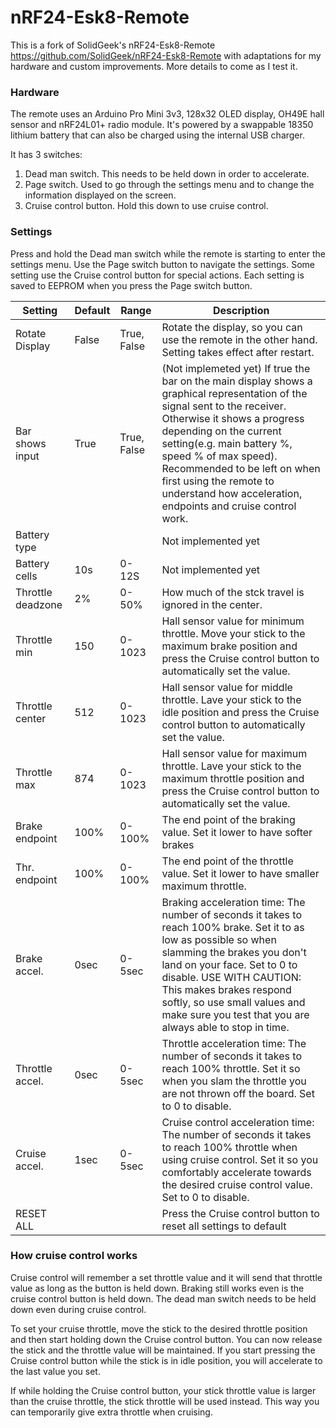 # nRF24-Esk8-Remote

This is a fork of SolidGeek's nRF24-Esk8-Remote https://github.com/SolidGeek/nRF24-Esk8-Remote with adaptations for my hardware and custom improvements.
More details to come as I test it.

### Hardware
The remote uses an Arduino Pro Mini 3v3, 128x32 OLED display, OH49E hall sensor and nRF24L01+ radio module. It's powered by a swappable 18350 lithium battery that can also be charged using the internal USB charger.

It has 3 switches:

1. Dead man switch. This needs to be held down in order to accelerate.
2. Page switch. Used to go through the settings menu and to change the information displayed on the screen.
3. Cruise control button. Hold this down to use cruise control.

### Settings
Press and hold the Dead man switch while the remote is starting to enter the settings menu. Use the Page switch button to navigate the settings. Some setting use the Cruise control button for special actions. Each setting is saved to EEPROM when you press the Page switch button.

Setting | Default | Range | Description
--- | --- | --- | --- 
Rotate Display | False | True, False | Rotate the display, so you can use the remote in the other hand. Setting takes effect after restart.
Bar shows input | True | True, False | (Not implemeted yet) If true the bar on the main display shows a graphical representation of the signal sent to the receiver. Otherwise it shows a progress depending on the current setting(e.g. main battery %, speed % of max speed). Recommended to be left on when first using the remote to understand how acceleration, endpoints and cruise control work.
Battery type | | | Not implemented yet
Battery cells | 10s | 0-12S| Not implemented yet
Throttle deadzone | 2% | 0-50% | How much of the stck travel is ignored in the center.
Throttle min | 150 | 0-1023 | Hall sensor value for minimum throttle. Move your stick to the maximum brake position and press the Cruise control button to automatically set the value.
Throttle center | 512 | 0-1023 | Hall sensor value for middle throttle. Lave your stick to the idle position and press the Cruise control button to automatically set the value.
Throttle max | 874 | 0-1023 | Hall sensor value for maximum throttle. Lave your stick to the maximum throttle position and press the Cruise control button to automatically set the value.
Brake endpoint | 100% | 0-100%| The end point of the braking value. Set it lower to have softer brakes
Thr. endpoint | 100% | 0-100% | The end point of the throttle value. Set it lower to have smaller maximum throttle.
Brake accel. | 0sec | 0-5sec | Braking acceleration time: The number of seconds it takes to reach 100% brake. Set it to as low as possible so when slamming the brakes you don't land on your face. Set to 0 to disable. USE WITH CAUTION: This makes brakes respond softly, so use small values and make sure you test that you are always able to stop in time.
Throttle accel. | 0sec | 0-5sec | Throttle acceleration time: The number of seconds it takes to reach 100% throttle. Set it so when you slam the throttle you are not thrown off the board. Set to 0 to disable.
Cruise accel. | 1sec | 0-5sec | Cruise control acceleration time: The number of seconds it takes to reach 100% throttle when using cruise control. Set it so you comfortably accelerate towards the desired cruise control value. Set to 0 to disable.
RESET ALL | | | Press the Cruise control button to reset all settings to default


### How cruise control works
Cruise control will remember a set throttle value and it will send that throttle value as long as the button is held down. Braking still works even is the cruise control button is held down. The dead man switch needs to be held down even during cruise control.

To set your cruise throttle, move the stick to the desired throttle position and then start holding down the Cruise control button. You can now release the stick and the throttle value will be maintained. If you start pressing the Cruise control button while the stick is in idle position, you will accelerate to the last value you set.

If while holding the Cruise control button, your stick throttle value is larger than the cruise throttle, the stick throttle will be used instead. This way you can temporarily give extra throttle when cruising.